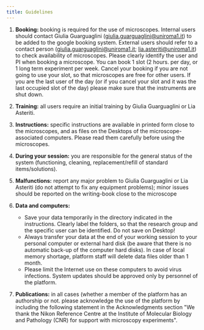 ```yaml
---
title: Guidelines
---
```


1. **Booking:** booking is required for the use of microscopes. Internal users should contact Giulia Guarguaglini (<a>giulia.guarguaglini@uniroma1.it</a>) to be added to the google booking system. External users should refer to a contact person (<a>giulia.guarguaglini@uniroma1.it</a>; <a>lia.asteriti@uniroma1.it</a>) to check availability of microscopes. Please clearly identify the user and PI when booking a microscope. You can book 1 slot (2 hours. per day, or 1 long term experiment per week. Cancel your booking if you are not going to use your slot, so that microscopes are free for other users. If you are the last user of the day (or if you cancel your slot and it was the last occupied slot of the day) please make sure that the instruments are shut down.

2. **Training:** all users require an initial training by Giulia Guarguaglini or Lia Asteriti.

3. **Instructions:** specific instructions are available in printed form close to the microscopes, and as files on the Desktops of the microscope-associated computers. Please read them carefully before using the microscopes.

4. **During your session:** you are responsible for the general status of the system (functioning, cleaning, replacement/refill of standard items/solutions).

5. **Malfunctions:** report any major problem to Giulia Guarguaglini or Lia Asteriti (do not attempt to fix any equipment problems); minor issues should be reported on the writing-book close to the microscope

6. **Data and computers:**

   - Save your data temporarily in the directory indicated in the instructions. Clearly label the folders, so that the research group and the specific user can be identified. Do not save on Desktop!
   - Always transfer your data at the end of your working session to your personal computer or external hard disk (be aware that there is no automatic back-up of the computer hard disks). In case of local memory shortage, platform staff will delete data files older than 1 month.
   - Please limit the Internet use on these computers to avoid virus infections. System updates should be approved only by personnel of the platform.

7. **Publications:** in all cases (whether a member of the platform has an authorship or not. please acknowledge the use of the platform by including the following statement in the Acknowledgments section "We thank the Nikon Reference Centre at the Institute of Molecular Biology and Pathology (CNR) for support with microscopy experiments".

